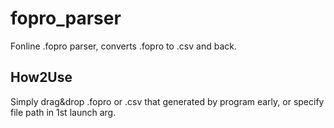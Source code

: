# fopro_parser
Fonline .fopro parser, converts .fopro to .csv and back.

## How2Use
Simply drag&drop .fopro or .csv that generated by program early, or specify file path in 1st launch arg.